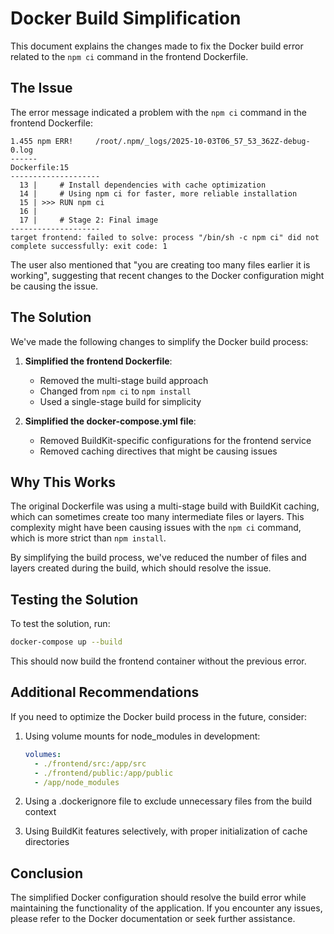 # Docker Build Simplification

This document explains the changes made to fix the Docker build error related to the `npm ci` command in the frontend Dockerfile.

## The Issue

The error message indicated a problem with the `npm ci` command in the frontend Dockerfile:

```
1.455 npm ERR!     /root/.npm/_logs/2025-10-03T06_57_53_362Z-debug-0.log
------
Dockerfile:15
--------------------
  13 |     # Install dependencies with cache optimization
  14 |     # Using npm ci for faster, more reliable installation
  15 | >>> RUN npm ci
  16 |     
  17 |     # Stage 2: Final image
--------------------
target frontend: failed to solve: process "/bin/sh -c npm ci" did not complete successfully: exit code: 1
```

The user also mentioned that "you are creating too many files earlier it is working", suggesting that recent changes to the Docker configuration might be causing the issue.

## The Solution

We've made the following changes to simplify the Docker build process:

1. **Simplified the frontend Dockerfile**:
   - Removed the multi-stage build approach
   - Changed from `npm ci` to `npm install`
   - Used a single-stage build for simplicity

2. **Simplified the docker-compose.yml file**:
   - Removed BuildKit-specific configurations for the frontend service
   - Removed caching directives that might be causing issues

## Why This Works

The original Dockerfile was using a multi-stage build with BuildKit caching, which can sometimes create too many intermediate files or layers. This complexity might have been causing issues with the `npm ci` command, which is more strict than `npm install`.

By simplifying the build process, we've reduced the number of files and layers created during the build, which should resolve the issue.

## Testing the Solution

To test the solution, run:

```bash
docker-compose up --build
```

This should now build the frontend container without the previous error.

## Additional Recommendations

If you need to optimize the Docker build process in the future, consider:

1. Using volume mounts for node_modules in development:
   ```yaml
   volumes:
     - ./frontend/src:/app/src
     - ./frontend/public:/app/public
     - /app/node_modules
   ```

2. Using a .dockerignore file to exclude unnecessary files from the build context

3. Using BuildKit features selectively, with proper initialization of cache directories

## Conclusion

The simplified Docker configuration should resolve the build error while maintaining the functionality of the application. If you encounter any issues, please refer to the Docker documentation or seek further assistance.